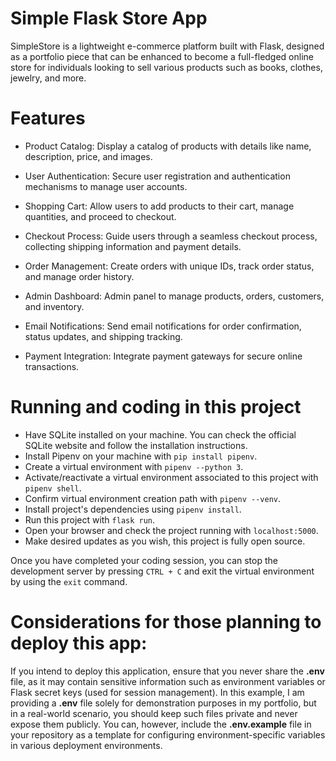 # Simple Flask Store App

SimpleStore is a lightweight e-commerce platform built with Flask, designed as a portfolio piece that can be enhanced to become a full-fledged online store for individuals looking to sell various products such as books, clothes, jewelry, and more.

# Features

* Product Catalog: Display a catalog of products with details like name, description, price, and images.

* User Authentication: Secure user registration and authentication mechanisms to manage user accounts.

* Shopping Cart: Allow users to add products to their cart, manage quantities, and proceed to checkout.

* Checkout Process: Guide users through a seamless checkout process, collecting shipping information and payment details.

* Order Management: Create orders with unique IDs, track order status, and manage order history.

* Admin Dashboard: Admin panel to manage products, orders, customers, and inventory.

* Email Notifications: Send email notifications for order confirmation, status updates, and shipping tracking.

* Payment Integration: Integrate payment gateways for secure online transactions.

# Running and coding in this project

* Have SQLite installed on your machine. You can check the official SQLite website and follow the installation instructions.
* Install Pipenv on your machine with `pip install pipenv`.
* Create a virtual environment with `pipenv --python 3`.
* Activate/reactivate a virtual environment associated to this project with `pipenv shell`.
* Confirm virtual environment creation path with `pipenv --venv`.
* Install project's dependencies using `pipenv install`.
* Run this project with `flask run`.
* Open your browser and check the project running with `localhost:5000`.
* Make desired updates as you wish, this project is fully open source.

Once you have completed your coding session, you can stop the development server by pressing `CTRL + C` and exit the virtual environment by using the `exit` command.

# Considerations for those planning to deploy this app:

If you intend to deploy this application, ensure that you never share the __.env__ file, as it may contain sensitive information such as environment variables or Flask secret keys (used for session management). In this example, I am providing a __.env__ file solely for demonstration purposes in my portfolio, but in a real-world scenario, you should keep such files private and never expose them publicly. You can, however, include the __.env.example__ file in your repository as a template for configuring environment-specific variables in various deployment environments.
